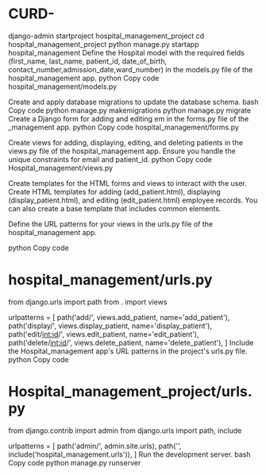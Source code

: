 # CURD-

django-admin startproject hospital_management_project
cd hospital_management_project
python manage.py startapp hospital_management
Define the Hospital model with the required fields (first_name, last_name, patient_id, date_of_birth, contact_number,admission_date,ward_number) in the models.py file of the hospital_management app.
python
Copy code
hospital_management/models.py

Create and apply database migrations to update the database schema.
bash
Copy code
python manage.py makemigrations
python manage.py migrate
Create a Django form for adding and editing em in the forms.py file of the _management app.
python
Copy code
hospital_management/forms.py

Create views for adding, displaying, editing, and deleting patients in the views.py file of the hospital_management app. Ensure you handle the unique constraints for email and patient_id.
python
Copy code
Hospital_management/views.py

Create templates for the HTML forms and views to interact with the user. Create HTML templates for adding (add_patient.html), displaying (display_patient.html), and editing (edit_patient.html) employee records. You can also create a base template that includes common elements.

Define the URL patterns for your views in the urls.py file of the hospital_management app.

python
Copy code
# hospital_management/urls.py
from django.urls import path
from . import views

urlpatterns = [
    path('add/', views.add_patient, name='add_patient'),
    path('display/', views.display_patient, name='display_patient'),
    path('edit/<int:id>/', views.edit_patient, name='edit_patient'),
    path('delete/<int:id>/', views.delete_patient, name='delete_patient'),
]
Include the Hospital_management app's URL patterns in the project's urls.py file.
python
Copy code
# Hospital_management_project/urls.py
from django.contrib import admin
from django.urls import path, include

urlpatterns = [
    path('admin/', admin.site.urls),
    path('', include('hospital_management.urls')),
]
Run the development server.
bash
Copy code
python manage.py runserver
